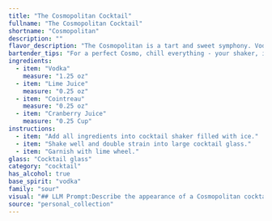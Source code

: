 ```yaml
---
title: "The Cosmopolitan Cocktail"
fullname: "The Cosmopolitan Cocktail"
shortname: "Cosmopolitan"
description: ""
flavor_description: "The Cosmopolitan is a tart and sweet symphony. Vodka provides a clean, neutral base, while lime juice delivers a sharp, citrusy bite. Cointreau adds a touch of orange sweetness and a hint of floral complexity. Cranberry juice rounds out the profile with its tart, berry sweetness, creating a perfectly balanced and refreshing cocktail that is both sophisticated and approachable. "
bartender_tips: "For a perfect Cosmo, chill everything - your shaker, ingredients, and even the glass.  Use fresh lime juice, not bottled.  Measure carefully, as a little too much cranberry juice can make it overly sweet.  Shake hard with ice to chill thoroughly, then strain into a chilled martini glass.  Garnish with a lime twist for a classic touch. "
ingredients:
  - item: "Vodka"
    measure: "1.25 oz"
  - item: "Lime Juice"
    measure: "0.25 oz"
  - item: "Cointreau"
    measure: "0.25 oz"
  - item: "Cranberry Juice"
    measure: "0.25 Cup"
instructions:
  - item: "Add all ingredients into cocktail shaker filled with ice."
  - item: "Shake well and double strain into large cocktail glass."
  - item: "Garnish with lime wheel."
glass: "Cocktail glass"
category: "cocktail"
has_alcohol: true
base_spirit: "vodka"
family: "sour"
visual: "## LLM Prompt:Describe the appearance of a Cosmopolitan cocktail, focusing on the following aspects:**Color:*** What is the dominant color of the drink? * Are there any subtle color variations within the drink?* How does the color change depending on the lighting?**Clarity:*** Is the Cosmopolitan clear, cloudy, or hazy?* Does the drink have any visible particles or sediments?**Texture:*** How does the drink appear on the surface? * Are there any visible layers or gradients?* Does the drink have any noticeable mouthfeel from the ingredients?**Garnish:*** What kind of garnish is typically used with a Cosmopolitan?* How does the garnish enhance the visual appeal of the drink? **Overall Impression:*** Describe the overall aesthetic appeal of the Cosmopolitan. * Does it appear elegant, refreshing, festive, or something else? * How would you describe the drink to someone who has never seen it before? "
source: "personal_collection"
---
```


